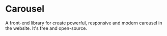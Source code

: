 # Carousel
A front-end library for create powerful, responsive and modern carousel in the website. It's free and open-source.
